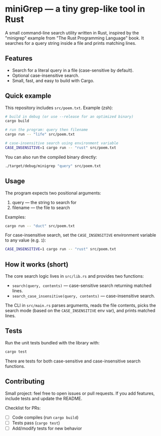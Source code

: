 # miniGrep — a tiny grep-like tool in Rust

A small command-line search utility written in Rust, inspired by the "minigrep" example from "The Rust Programming Language" book. It searches for a query string inside a file and prints matching lines.

## Features

- Search for a literal query in a file (case-sensitive by default).
- Optional case-insensitive search.
- Small, fast, and easy to build with Cargo.

## Quick example

This repository includes `src/poem.txt`. Example (zsh):

```zsh
# build in debug (or use --release for an optimized binary)
cargo build

# run the program: query then filename
cargo run -- "life" src/poem.txt

# case-insensitive search using environment variable
CASE_INSENSITIVE=1 cargo run -- "rust" src/poem.txt
```

You can also run the compiled binary directly:

```zsh
./target/debug/minigrep "query" src/poem.txt
```

## Usage

The program expects two positional arguments:

1. query — the string to search for
2. filename — the file to search

Examples:

```zsh
cargo run -- "duct" src/poem.txt
```

For case-insensitive search, set the `CASE_INSENSITIVE` environment variable to any value (e.g. `1`):

```zsh
CASE_INSENSITIVE=1 cargo run -- "rust" src/poem.txt
```

## How it works (short)

The core search logic lives in `src/lib.rs` and provides two functions:

- `search(query, contents)` — case-sensitive search returning matched lines.
- `search_case_insensitive(query, contents)` — case-insensitive search.

The CLI in `src/main.rs` parses arguments, reads the file contents, picks the search mode (based on the `CASE_INSENSITIVE` env var), and prints matched lines.

## Tests

Run the unit tests bundled with the library with:

```zsh
cargo test
```

There are tests for both case-sensitive and case-insensitive search functions.

## Contributing

Small project: feel free to open issues or pull requests. If you add features, include tests and update the README.

Checklist for PRs:

- [ ] Code compiles (run `cargo build`)
- [ ] Tests pass (`cargo test`)
- [ ] Add/modify tests for new behavior
